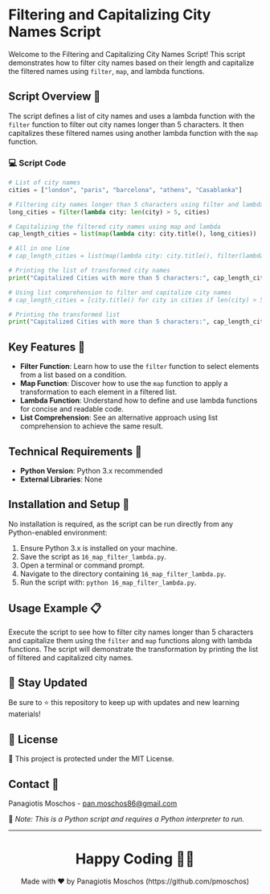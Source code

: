 # Filtering and Capitalizing City Names Script

Welcome to the Filtering and Capitalizing City Names Script! This script demonstrates how to filter city names based on their length and capitalize the filtered names using `filter`, `map`, and lambda functions.

## Script Overview 📘

The script defines a list of city names and uses a lambda function with the `filter` function to filter out city names longer than 5 characters. It then capitalizes these filtered names using another lambda function with the `map` function.

### :computer: Script Code

```python
# List of city names
cities = ["london", "paris", "barcelona", "athens", "Casablanka"]

# Filtering city names longer than 5 characters using filter and lambda
long_cities = filter(lambda city: len(city) > 5, cities)

# Capitalizing the filtered city names using map and lambda
cap_length_cities = list(map(lambda city: city.title(), long_cities))

# All in one line
# cap_length_cities = list(map(lambda city: city.title(), filter(lambda city: len(city) > 5, cities)))

# Printing the list of transformed city names
print("Capitalized Cities with more than 5 characters:", cap_length_cities)

# Using list comprehension to filter and capitalize city names
# cap_length_cities = [city.title() for city in cities if len(city) > 5]

# Printing the transformed list
print("Capitalized Cities with more than 5 characters:", cap_length_cities)
```

## Key Features 🌟

- **Filter Function**: Learn how to use the `filter` function to select elements from a list based on a condition.
- **Map Function**: Discover how to use the `map` function to apply a transformation to each element in a filtered list.
- **Lambda Function**: Understand how to define and use lambda functions for concise and readable code.
- **List Comprehension**: See an alternative approach using list comprehension to achieve the same result.

## Technical Requirements 🔧

- **Python Version**: Python 3.x recommended
- **External Libraries**: None

## Installation and Setup 🚀

No installation is required, as the script can be run directly from any Python-enabled environment:

1. Ensure Python 3.x is installed on your machine.
2. Save the script as `16_map_filter_lambda.py`.
3. Open a terminal or command prompt.
4. Navigate to the directory containing `16_map_filter_lambda.py`.
5. Run the script with: `python 16_map_filter_lambda.py`.

## Usage Example 📋

Execute the script to see how to filter city names longer than 5 characters and capitalize them using the `filter` and `map` functions along with lambda functions. The script will demonstrate the transformation by printing the list of filtered and capitalized city names.

## 📢 Stay Updated

Be sure to ⭐ this repository to keep up with updates and new learning materials!

## 📄 License

🔐 This project is protected under the MIT License.

## Contact 📧

Panagiotis Moschos - pan.moschos86@gmail.com

🔗 *Note: This is a Python script and requires a Python interpreter to run.*

---

<h1 align=center>Happy Coding 👨‍💻 </h1>

<p align="center">
  Made with ❤️ by Panagiotis Moschos (https://github.com/pmoschos)
</p>
